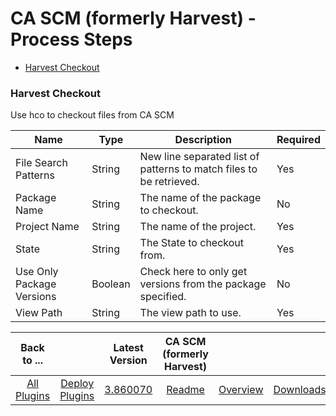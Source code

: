 # CA SCM (formerly Harvest) - Process Steps

* [Harvest Checkout](#harvest_checkout)


### Harvest Checkout

Use hco to checkout files from CA SCM


| Name | Type | Description                                                                                                          | Required |
| ---- | ---- | -------------------------------------------------------------------------------------------------------------------- | -------- |
| File Search Patterns | String | New line separated list of patterns to match files to be retrieved. | Yes |
| Package Name | String | The name of the package to checkout. | No |
| Project Name | String | The name of the project. | Yes |
| State | String | The State to checkout from. | Yes |
| Use Only Package Versions | Boolean | Check here to only get versions from the package specified. | No |
| View Path | String | The view path to use. | Yes |



|Back to ...||Latest Version|CA SCM (formerly Harvest) |||
| :---: | :---: | :---: | :---: | :---: | :---: |
|[All Plugins](../../index.md)|[Deploy Plugins](../README.md)|[3.860070](https://raw.githubusercontent.com/UrbanCode/IBM-UCD-PLUGINS/main/files/air-plugin-CASCM/air-plugin-CASCM-3.860070.zip)|[Readme](README.md)|[Overview](overview.md)|[Downloads](downloads.md)|
